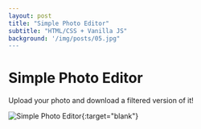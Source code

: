 ```yaml
---
layout: post
title: "Simple Photo Editor"
subtitle: "HTML/CSS + Vanilla JS"
background: '/img/posts/05.jpg"
---
```


# Simple Photo Editor
Upload your photo and download a filtered version of it!


![Simple Photo Editor](https://haileykr.github.io/Simple-Photo-Editor){:target="blank"}